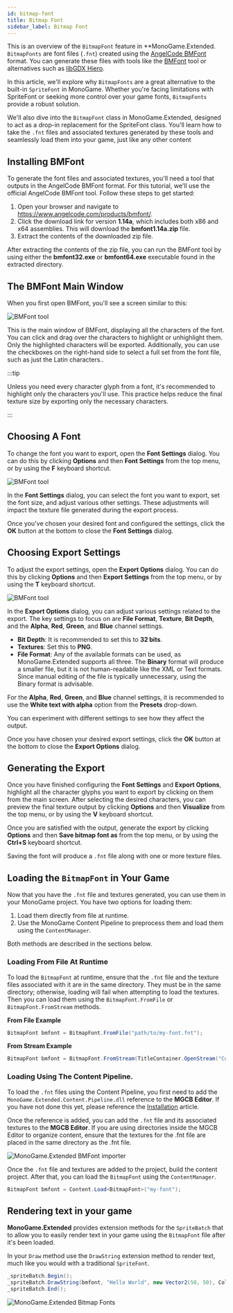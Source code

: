 ```yaml
---
id: bitmap-font
title: Bitmap Font
sidebar_label: Bitmap Font
---
```


This is an overview of the `BitmapFont` feature in **MonoGame.Extended.  `BitmapFonts` are font files (`.fnt`) created using the [AngelCode BMFont](https://www.angelcode.com/products/bmfont/) format. You can generate these files with tools like the [BMFont](https://www.angelcode.com/products/bmfont/) tool or alternatives such as [libGDX Hiero](https://libgdx.com/wiki/tools/hiero).

In this article, we'll explore why `BitmapFonts` are a great alternative to the built-in `SpriteFont` in MonoGame. Whether you're facing limitations with SpriteFont or seeking more control over your game fonts, `BitmapFonts` provide a robust solution.

We'll also dive into the `BitmapFont` class in MonoGame.Extended, designed to act as a drop-in replacement for the SpriteFont class. You'll learn how to take the `.fnt` files and associated textures generated by these tools and seamlessly load them into your game, just like any other content

## Installing BMFont
To generate the font files and associated textures, you'll need a tool that outputs in the AngelCode BMFont format. For this tutorial, we'll use the official AngelCode BMFont tool. Follow these steps to get started:

1. Open your browser and navigate to https://www.angelcode.com/products/bmfont/.
2. Click the download link for version **1.14a**, which includes both x86 and x64 assemblies.  This will download the **bmfont1.14a.zip** file.
3. Extract the contents of the downloaded zip file.

After extracting the contents of the zip file, you can run the BMFont tool by using either the **bmfont32.exe** or **bmfont64.exe** executable found in the extracted directory.

## The BMFont Main Window

When you first open BMFont, you'll see a screen similar to this:

![BMFont tool](bmfont-tool.png)

This is the main window of BMFont, displaying all the characters of the font. You can click and drag over the characters to highlight or unhighlight them. Only the highlighted characters will be exported. Additionally, you can use the checkboxes on the right-hand side to select a full set from the font file, such as just the Latin characters..  

:::tip

Unless you need every character glyph from a font, it's recommended to highlight only the characters you'll use. This practice helps reduce the final texture size by exporting only the necessary characters.

:::

## Choosing A Font
To change the font you want to export, open the **Font Settings** dialog. You can do this by clicking **Options** and then **Font Settings** from the top menu, or by using the **F** keyboard shortcut.


![BMFont tool](bmfont-font-settings.png)

In the **Font Settings** dialog, you can select the font you want to export, set the font size, and adjust various other settings. These adjustments will impact the texture file generated during the export process.

Once you've chosen your desired font and configured the settings, click the **OK** button at the bottom to close the **Font Settings** dialog.

## Choosing Export Settings
To adjust the export settings, open the **Export Options** dialog. You can do this by clicking **Options** and then **Export Settings** from the top menu, or by using the **T** keyboard shortcut.

![BMFont tool](bmfont-export-options.png)

In the **Export Options** dialog, you can adjust various settings related to the export. The key settings to focus on are **File Format**, **Texture**, **Bit Depth**, and the **Alpha**, **Red**, **Green**, and **Blue** channel settings.

- **Bit Depth**: It is recommended to set this to **32 bits**.
- **Textures**: Set this to **PNG**.
- **File Format**: Any of the available formats can be used, as MonoGame.Extended supports all three. The **Binary** format will produce a smaller file, but it is not human-readable like the XML or Text formats. Since manual editing of the file is typically unnecessary, using the Binary format is advisable.

For the **Alpha**, **Red**, **Green**, and **Blue** channel settings, it is recommended to use the **White text with alpha** option from the **Presets** drop-down.

You can experiment with different settings to see how they affect the output.

Once you have chosen your desired export settings, click the **OK** button at the bottom to close the **Export Options** dialog.

## Generating the Export

Once you have finished configuring the **Font Settings** and **Export Options**, highlight all the character glyphs you want to export by clicking on them from the main screen. After selecting the desired characters, you can preview the final texture output by clicking **Options** and then **Visualize** from the top menu, or by using the **V** keyboard shortcut.

Once you are satisfied with the output, generate the export by clicking **Options** and then **Save bitmap font as** from the top menu, or by using the **Ctrl+S** keyboard shortcut.

Saving the font will produce a `.fnt` file along with one or more texture files.

## Loading the `BitmapFont` in Your Game

Now that you have the `.fnt` file and textures generated, you can use them in your MonoGame project. You have two options for loading them:

1. Load them directly from file at runtime.
2. Use the MonoGame Content Pipeline to preprocess them and load them using the `ContentManager`.

Both methods are described in the sections below.

### Loading From File At Runtime
To load the `BitmapFont` at runtime, ensure that the `.fnt` file and the texture files associated with it are in the same directory. They must be in the same directory; otherwise, loading will fail when attempting to load the textures. Then you can load them using the `BitmapFont.FromFile` or `BitmapFont.FromStream` methods.

**From File Example**

```cs
BitmapFont bmfont = BitmapFont.FromFile("path/to/my-font.fnt");
```

**From Stream Example**
```cs
BitmapFont bmfont = BitmapFont.FromStream(TitleContainer.OpenStream("Content/my-font.fnt"));
```

### Loading Using The Content Pipeline.
To load the `.fnt` files using the Content Pipeline, you first need to add the `MonoGame.Extended.Content.Pipeline.dll` reference to the **MGCB Editor**. If you have not done this yet, please reference the [Installation](../../getting-started/installation.md) article.

Once the reference is added, you can add the `.fnt` file and its associated textures to the **MGCB Editor**. If you are using directories inside the MGCB Editor to organize content, ensure that the textures for the .fnt file are placed in the same directory as the .fnt file.

![MonoGame.Extended BMFont importer](monogame-extended-bmfont-importer-processor.png)

Once the `.fnt` file and textures are added to the project, build the content project. After that, you can load the `BitmapFont` using the `ContentManager`.

```cs
BitmapFont bmfont = Content.Load<BitmapFont>("my-font");
```

## Rendering text in your game

**MonoGame.Extended** provides extension methods for the `SpriteBatch` that to allow you to easily render text in your game using the `BitmapFont` file after it's been loaded.

In your `Draw` method use the `DrawString` extension method to render text, much like you would with a traditional `SpriteFont`.

```csharp
_spriteBatch.Begin();
_spriteBatch.DrawString(bmfont, "Hello World", new Vector2(50, 50), Color.White);
_spriteBatch.End();
```

![MonoGame.Extended Bitmap Fonts](monogame-extended-bitmap-fonts.png)
